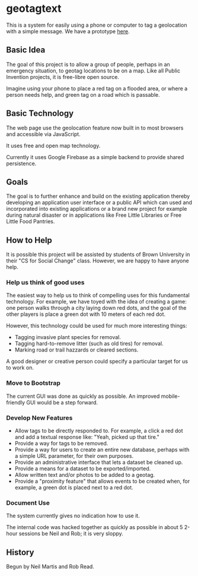 # geotagtext

This is a system for easily using a phone or computer to tag a geolocation with a simple message.
We have a prototype [here](https://geotagtext-server.herokuapp.com/).

## Basic Idea

The goal of this project is to allow a group of people, perhaps in an emergency situation, to geotag locations
to be on a map. Like all Public Invention projects, it is free-libre open source.


Imagine using your phone to place a red tag on a flooded area, or where a person needs help, and
green tag on a road which is passable.

## Basic Technology

The web page use the geolocation feature now built in to most browsers and accessible via JavaScript.

It uses free and open map technology.

Currently it uses Google Firebase as a simple backend to provide shared persistence.

## Goals

The goal is to further enhance and build on the existing application thereby developing an application user interface or a
public API which can used and incorporated into existing applications or a brand new project for example during natural disaster
or in applications like Free Little Libraries or Free Little Food Pantries.

## How to Help

It is possible this project will be assisted by students of Brown University in their "CS for Social Change" class. However,
we are happy to have anyone help.

### Help us think of good uses

The easiest way to help us to think of compelling uses for this fundamental technology. For example,
we have toyed with the idea of creating a game: one person walks through a city laying down red dots, and the
goal of the other players is place a green dot with 10 meters of each red dot.

However, this technology could be used for much more interesting things:

* Tagging invasive plant species for removal.
* Tagging hard-to-remove litter (such as old tires) for removal.
* Marking road or trail hazzards or cleared sections.

A good designer or creative person could specify a particular target for us to work on.

### Move to Bootstrap

The current GUI was done as quickly as possible. An improved mobile-friendly GUI would be a step forward.

### Develop New Features

* Allow tags to be directly responded to. For example, a click a red dot and add a textual response like: "Yeah, picked up that tire."
* Provide a way for tags to be removed.
* Provide a way for users to create an entire new database, perhaps with a simple URL parameter, for their own purposes.
* Provide an administrative interface that lets a dataset be cleaned up.
* Provide a means for a dataset to be exported/imported.
* Allow written text and/or photos to be added to a geotag.
* Provide a "proximity feature" that allows events to be created when, for example, a green dot is placed next to a red dot.

### Document Use

The system currently gives no indication how to use it.

The internal code was hacked together as quickly as possible in about 5 2-hour sessions be Neil and Rob; it is very sloppy.

## History

Begun by Neil Martis and Rob Read.





